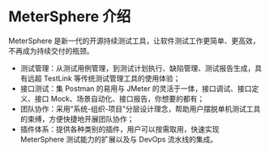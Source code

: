 # MeterSphere 介绍

MeterSphere 是新一代的开源持续测试工具，让软件测试工作更简单、更高效，不再成为持续交付的瓶颈。

- 测试管理：从测试用例管理，到测试计划执行、缺陷管理、测试报告生成，具有远超 TestLink 等传统测试管理工具的使用体验；
- 接口测试：集 Postman 的易用与 JMeter 的灵活于一体，接口调试、接口定义、接口 Mock、场景自动化、接口报告，你想要的都有；
- 团队协作：采用“系统-组织-项目”分层设计理念，帮助用户摆脱单机测试工具的束缚，方便快捷地开展团队协作；
- 插件体系：提供各种类别的插件，用户可以按需取用，快速实现 MeterSphere 测试能力的扩展以及与 DevOps 流水线的集成。